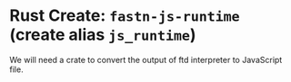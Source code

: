 # Rust Create: `fastn-js-runtime` (create alias `js_runtime`)

We will need a crate to convert the output of ftd interpreter to JavaScript file.
